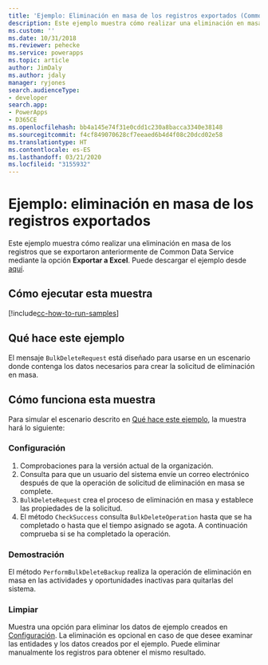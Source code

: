 ```yaml
---
title: 'Ejemplo: Eliminación en masa de los registros exportados (Common Data Service) | Microsoft Docs'
description: Este ejemplo muestra cómo realizar una eliminación en masa de registros
ms.custom: ''
ms.date: 10/31/2018
ms.reviewer: pehecke
ms.service: powerapps
ms.topic: article
author: JimDaly
ms.author: jdaly
manager: ryjones
search.audienceType:
- developer
search.app:
- PowerApps
- D365CE
ms.openlocfilehash: bb4a145e74f31e0cdd1c230a8bacca3340e38148
ms.sourcegitcommit: f4cf849070628cf7eeaed6b4d4f08c20dcd02e58
ms.translationtype: HT
ms.contentlocale: es-ES
ms.lasthandoff: 03/21/2020
ms.locfileid: "3155932"
---
```

# <a name="sample-bulk-delete-exported-records"></a>Ejemplo: eliminación en masa de los registros exportados

Este ejemplo muestra cómo realizar una eliminación en masa de los registros que se exportaron anteriormente de Common Data Service mediante la opción **Exportar a Excel**. Puede descargar el ejemplo desde [aquí](https://github.com/Microsoft/PowerApps-Samples/tree/master/cds/orgsvc/C%23/BulkDeleteExported).

## <a name="how-to-run-this-sample"></a>Cómo ejecutar esta muestra

[!include[cc-how-to-run-samples](../../includes/cc-how-to-run-samples.md)]

## <a name="what-this-sample-does"></a>Qué hace este ejemplo

El mensaje `BulkDeleteRequest` está diseñado para usarse en un escenario donde contenga los datos necesarios para crear la solicitud de eliminación en masa.

## <a name="how-this-sample-works"></a>Cómo funciona esta muestra

Para simular el escenario descrito en [Qué hace este ejemplo](#what-this-sample-does), la muestra hará lo siguiente:

### <a name="setup"></a>Configuración

1. Comprobaciones para la versión actual de la organización.
2. Consulta para que un usuario del sistema envíe un correo electrónico después de que la operación de solicitud de eliminación en masa se complete.
3. `BulkDeleteRequest` crea el proceso de eliminación en masa y establece las propiedades de la solicitud.
4. El método `CheckSuccess` consulta `BulkDeleteOperation` hasta que se ha completado o hasta que el tiempo asignado se agota. A continuación comprueba si se ha completado la operación.

### <a name="demonstrate"></a>Demostración

El método `PerformBulkDeleteBackup` realiza la operación de eliminación en masa en las actividades y oportunidades inactivas para quitarlas del sistema.

### <a name="clean-up"></a>Limpiar

Muestra una opción para eliminar los datos de ejemplo creados en [Configuración](#setup). La eliminación es opcional en caso de que desee examinar las entidades y los datos creados por el ejemplo. Puede eliminar manualmente los registros para obtener el mismo resultado.
